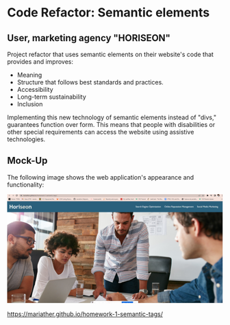 # Code Refactor: Semantic elements

## User, marketing agency "HORISEON" 

Project refactor that uses semantic elements on their website's code that provides and improves:

* Meaning
* Structure that follows best standards and practices.
* Accessibility
* Long-term sustainability
* Inclusion

Implementing this new technology of semantic elements instead of "divs," guarantees function over form. This means that people with disabilities or other special requirements can access the website using assistive technologies. 


## Mock-Up

The following image shows the web application's appearance and functionality:

![The Horiseon webpage includes a navigation bar, a header image, and cards with text and images at the bottom of the page.](./assets/images/live-site-screenshot.png)





https://mariather.github.io/homework-1-semantic-tags/


